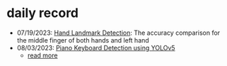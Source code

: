 # daily record
- 07/19/2023: <a href="https://github.com/dalabdgw/Experimental_Result/blob/main/Hand%20Landmark%20Detection/YeongminKo/2023_07_19_Hand-Landmark-Detection-Experiments.pdf">Hand Landmark Detection</a>: The accuracy comparison for the middle finger of both hands and left hand
- 08/03/2023: <a href="https://github.com/dalabdgw/Experimental_Results/tree/main/Hand%20Landmark%20Detection/YeongminKo/YOLOV5-keyboard-detection/C3Pap_openpose">Piano Keyboard Detection using YOLOv5</a>
  - <a href="https://github.com/dalabdgw/Experimental_Results/blob/main/Hand%20Landmark%20Detection/YeongminKo/Piano-Keyboard-Detection(0803).pdf">read more</a>
